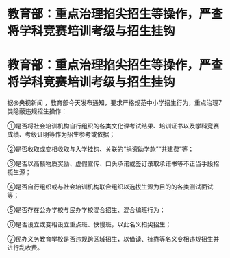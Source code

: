 # 教育部：重点治理掐尖招生等操作，严查将学科竞赛培训考级与招生挂钩

# 教育部：重点治理掐尖招生等操作，严查将学科竞赛培训考级与招生挂钩

据@央视新闻 ，教育部今天发布通知，要求严格规范中小学招生行为，重点治理7类隐蔽违规招生操作：

①是否将社会培训机构自行组织的各类文化课考试结果、培训证书以及学科竞赛成绩、考级证明等作为招生参考或依据；

②是否收取或变相收取与入学挂钩、关联的“捐资助学款”“共建费”等；

③是否以高额物质奖励、虚假宣传、口头承诺或签订录取承诺书等不正当手段招揽生源；

④是否自行组织或与社会培训机构联合组织以选拔生源为目的的各类测试面试等；

⑤是否存在公办学校与民办学校混合招生、混合编班行为；

⑥是否设立或变相设立重点班、快慢班，以此名义掐尖招生；

⑦民办义务教育学校是否违规跨区域招生，以借读、挂靠等名义变相违规招生并进行乱收费。

